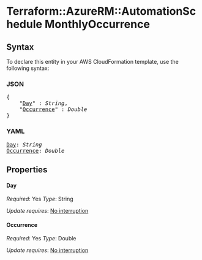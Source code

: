 # Terraform::AzureRM::AutomationSchedule MonthlyOccurrence

## Syntax

To declare this entity in your AWS CloudFormation template, use the following syntax:

### JSON

<pre>
{
    "<a href="#day" title="Day">Day</a>" : <i>String</i>,
    "<a href="#occurrence" title="Occurrence">Occurrence</a>" : <i>Double</i>
}
</pre>

### YAML

<pre>
<a href="#day" title="Day">Day</a>: <i>String</i>
<a href="#occurrence" title="Occurrence">Occurrence</a>: <i>Double</i>
</pre>

## Properties

#### Day

_Required_: Yes
_Type_: String

_Update requires_: [No interruption](https://docs.aws.amazon.com/AWSCloudFormation/latest/UserGuide/using-cfn-updating-stacks-update-behaviors.html#update-no-interrupt)

#### Occurrence

_Required_: Yes
_Type_: Double

_Update requires_: [No interruption](https://docs.aws.amazon.com/AWSCloudFormation/latest/UserGuide/using-cfn-updating-stacks-update-behaviors.html#update-no-interrupt)

